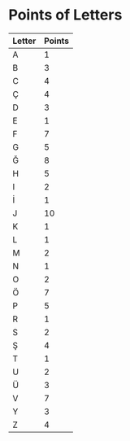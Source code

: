 # Points of Letters

Letter | Points
-------|-------
 A     | 1
 B     | 3
 C     | 4
 Ç     | 4
 D     | 3
 E     | 1
 F     | 7
 G     | 5
 Ğ     | 8
 H     | 5
 I     | 2
 İ     | 1
 J     | 10
 K     | 1
 L     | 1
 M     | 2
 N     | 1
 O     | 2
 Ö     | 7
 P     | 5
 R     | 1
 S     | 2
 Ş     | 4
 T     | 1
 U     | 2
 Ü     | 3
 V     | 7
 Y     | 3
 Z     | 4

